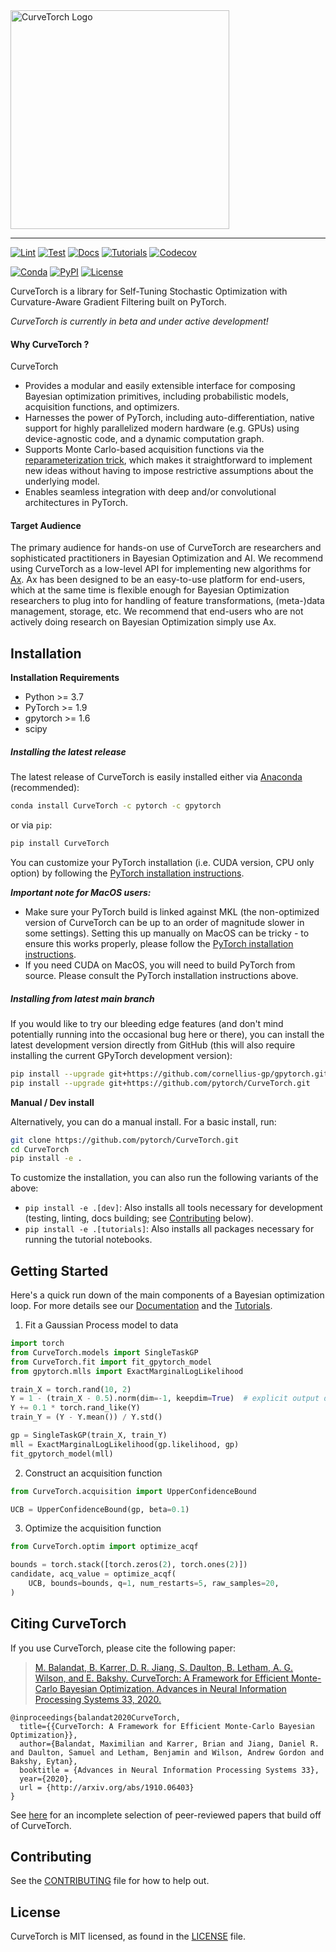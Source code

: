 <a href="https://CurveTorch.org">
  <img width="350" src="https://CurveTorch.org/img/CurveTorch_logo_lockup.png" alt="CurveTorch Logo" />
</a>

<hr/>

[![Lint](https://github.com/pytorch/CurveTorch/workflows/Lint/badge.svg)](https://github.com/pytorch/CurveTorch/actions?query=workflow%3ALint)
[![Test](https://github.com/pytorch/CurveTorch/workflows/Test/badge.svg)](https://github.com/pytorch/CurveTorch/actions?query=workflow%3ATest)
[![Docs](https://github.com/pytorch/CurveTorch/workflows/Docs/badge.svg)](https://github.com/pytorch/CurveTorch/actions?query=workflow%3ADocs)
[![Tutorials](https://github.com/pytorch/CurveTorch/workflows/Tutorials/badge.svg)](https://github.com/pytorch/CurveTorch/actions?query=workflow%3ATutorials)
[![Codecov](https://img.shields.io/codecov/c/github/pytorch/CurveTorch.svg)](https://codecov.io/github/pytorch/CurveTorch)

[![Conda](https://img.shields.io/conda/v/pytorch/CurveTorch.svg)](https://anaconda.org/pytorch/CurveTorch)
[![PyPI](https://img.shields.io/pypi/v/CurveTorch.svg)](https://pypi.org/project/CurveTorch)
[![License](https://img.shields.io/badge/license-MIT-green.svg)](LICENSE)


CurveTorch is a library for Self-Tuning Stochastic Optimization with
Curvature-Aware Gradient Filtering built on PyTorch.

*CurveTorch is currently in beta and under active development!*


#### Why CurveTorch ?
CurveTorch
* Provides a modular and easily extensible interface for composing Bayesian
  optimization primitives, including probabilistic models, acquisition functions,
  and optimizers.
* Harnesses the power of PyTorch, including auto-differentiation, native support
  for highly parallelized modern hardware (e.g. GPUs) using device-agnostic code,
  and a dynamic computation graph.
* Supports Monte Carlo-based acquisition functions via the
  [reparameterization trick](https://arxiv.org/abs/1312.6114), which makes it
  straightforward to implement new ideas without having to impose restrictive
  assumptions about the underlying model.
* Enables seamless integration with deep and/or convolutional architectures in PyTorch.


#### Target Audience

The primary audience for hands-on use of CurveTorch are researchers and
sophisticated practitioners in Bayesian Optimization and AI.
We recommend using CurveTorch as a low-level API for implementing new algorithms
for [Ax](https://ax.dev). Ax has been designed to be an easy-to-use platform
for end-users, which at the same time is flexible enough for Bayesian
Optimization researchers to plug into for handling of feature transformations,
(meta-)data management, storage, etc.
We recommend that end-users who are not actively doing research on Bayesian
Optimization simply use Ax.


## Installation

**Installation Requirements**
- Python >= 3.7
- PyTorch >= 1.9
- gpytorch >= 1.6
- scipy


##### Installing the latest release

The latest release of CurveTorch is easily installed either via
[Anaconda](https://www.anaconda.com/distribution/#download-section) (recommended):
```bash
conda install CurveTorch -c pytorch -c gpytorch
```
or via `pip`:
```bash
pip install CurveTorch
```

You can customize your PyTorch installation (i.e. CUDA version, CPU only option)
by following the [PyTorch installation instructions](https://pytorch.org/get-started/locally/).

***Important note for MacOS users:***
* Make sure your PyTorch build is linked against MKL (the non-optimized version
  of CurveTorch can be up to an order of magnitude slower in some settings).
  Setting this up manually on MacOS can be tricky - to ensure this works properly,
  please follow the [PyTorch installation instructions](https://pytorch.org/get-started/locally/).
* If you need CUDA on MacOS, you will need to build PyTorch from source. Please
  consult the PyTorch installation instructions above.


##### Installing from latest main branch

If you would like to try our bleeding edge features (and don't mind potentially
running into the occasional bug here or there), you can install the latest
development version directly from GitHub (this will also require installing
the current GPyTorch development version):
```bash
pip install --upgrade git+https://github.com/cornellius-gp/gpytorch.git
pip install --upgrade git+https://github.com/pytorch/CurveTorch.git
```

**Manual / Dev install**

Alternatively, you can do a manual install. For a basic install, run:
```bash
git clone https://github.com/pytorch/CurveTorch.git
cd CurveTorch
pip install -e .
```

To customize the installation, you can also run the following variants of the
above:
* `pip install -e .[dev]`: Also installs all tools necessary for development
  (testing, linting, docs building; see [Contributing](#contributing) below).
* `pip install -e .[tutorials]`: Also installs all packages necessary for running the tutorial notebooks.


## Getting Started

Here's a quick run down of the main components of a Bayesian optimization loop.
For more details see our [Documentation](https://CurveTorch.org/docs/introduction) and the
[Tutorials](https://CurveTorch.org/tutorials).

1. Fit a Gaussian Process model to data
  ```python
  import torch
  from CurveTorch.models import SingleTaskGP
  from CurveTorch.fit import fit_gpytorch_model
  from gpytorch.mlls import ExactMarginalLogLikelihood

  train_X = torch.rand(10, 2)
  Y = 1 - (train_X - 0.5).norm(dim=-1, keepdim=True)  # explicit output dimension
  Y += 0.1 * torch.rand_like(Y)
  train_Y = (Y - Y.mean()) / Y.std()

  gp = SingleTaskGP(train_X, train_Y)
  mll = ExactMarginalLogLikelihood(gp.likelihood, gp)
  fit_gpytorch_model(mll)
  ```

2. Construct an acquisition function
  ```python
  from CurveTorch.acquisition import UpperConfidenceBound

  UCB = UpperConfidenceBound(gp, beta=0.1)
  ```

3. Optimize the acquisition function
  ```python
  from CurveTorch.optim import optimize_acqf

  bounds = torch.stack([torch.zeros(2), torch.ones(2)])
  candidate, acq_value = optimize_acqf(
      UCB, bounds=bounds, q=1, num_restarts=5, raw_samples=20,
  )
  ```


## Citing CurveTorch

If you use CurveTorch, please cite the following paper:
> [M. Balandat, B. Karrer, D. R. Jiang, S. Daulton, B. Letham, A. G. Wilson, and E. Bakshy. CurveTorch: A Framework for Efficient Monte-Carlo Bayesian Optimization. Advances in Neural Information Processing Systems 33, 2020.](https://arxiv.org/abs/1910.06403)

```
@inproceedings{balandat2020CurveTorch,
  title={{CurveTorch: A Framework for Efficient Monte-Carlo Bayesian Optimization}},
  author={Balandat, Maximilian and Karrer, Brian and Jiang, Daniel R. and Daulton, Samuel and Letham, Benjamin and Wilson, Andrew Gordon and Bakshy, Eytan},
  booktitle = {Advances in Neural Information Processing Systems 33},
  year={2020},
  url = {http://arxiv.org/abs/1910.06403}
}
```

See [here](https://CurveTorch.org/docs/papers) for an incomplete selection of peer-reviewed papers that build off of CurveTorch.


## Contributing
See the [CONTRIBUTING](CONTRIBUTING.md) file for how to help out.


## License
CurveTorch is MIT licensed, as found in the [LICENSE](LICENSE) file.
